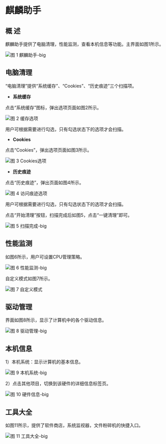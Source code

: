 # 麒麟助手
## 概 述
麒麟助手提供了电脑清理，性能监测，查看本机信息等功能。主界面如图1所示。

![图 1 麒麟助手-big](image/1.png)
<br>

## 电脑清理
“电脑清理”提供“系统缓存”、“Cookies”、“历史痕迹”三个扫描项。

-  **系统缓存**

点击“系统缓存”图标，弹出选项页面如图2所示。
 
![图 2 缓存选项](image/2.png)

用户可根据需要进行勾选，只有勾选状态下的选项才会扫描。

- **Cookies**

点击“Cookies”，弹出选项页面如图3所示。
 
![图 3 Cookies选项](image/3.png)

- **历史痕迹**

点击“历史痕迹”，弹出页面如图4所示。
 
![图 4 访问痕迹选项](image/4.png)

用户可根据需要进行勾选，只有勾选状态下的选项才会扫描。

点击“开始清理”按钮，扫描完成后如图5，点击“一键清理”即可。
 
![图 5 扫描完成-big](image/5.png)
<br>

## 性能监测
如图6所示，用户可设置CPU管理策略。

![图 6 性能监测-big](image/6.png)

自定义模式如图7所示。

![图 7 自定义模式](image/7.png)
<br>

## 驱动管理
界面如图8所示，显示了计算机中的各个驱动信息。

![图 8 驱动管理-big](image/8.png)
<br>

## 本机信息
1）本机系统：显示计算机的基本信息。

![图 9 本机系统-big](image/9.png)

2）点击其他项目，切换到该硬件的详细信息标签页。

![图 10 硬件信息-big](image/10.png)
<br>

## 工具大全
如图11所示，提供了软件商店，系统监视器，文件粉碎机的快捷入口。
 
![图 11 工具大全-big](image/11.png)
